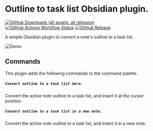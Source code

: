 # Outline to task list Obsidian plugin.

[![GitHub Downloads (all assets, all releases)](https://img.shields.io/github/downloads/alexandrerbb/obsidian-outline-tasklist-plugin/total?logo=obsidian&color=7c3aed)](https://obsidian.md/plugins?id=outline-task-list)
[![GitHub Actions Workflow Status](https://img.shields.io/github/actions/workflow/status/alexandrerbb/obsidian-outline-tasklist-plugin/release.yml)](https://github.com/alexandrerbb/obsidian-outline-tasklist-plugin/actions/workflows/release.yml)
[![GitHub Release](https://img.shields.io/github/v/release/alexandrerbb/obsidian-outline-tasklist-plugin?color=7c3aed)](https://github.com/alexandrerbb/obsidian-outline-tasklist-plugin/releases)



A simple Obsidian plugin to convert a note's outline to a task list.

![Demo](demo.gif)

## Commands

This plugin adds the following commands to the command palette.

##### `Convert outline to a task list here.`

Convert the active note outline to a task list, and insert it at the cursor position.

##### `Convert outline to a task list in a new note.`

Convert the active note outline to a task list, and insert it in a new note.

